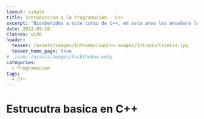 ```yaml
---
layout: single
title: Introduccion a la Programacion - C++
excerpt: "Bienbenidos a este curso de C++, en esta area les enseñare lo basico del lenguaje de programacion C++, donde escribiremos nuestra primera linea de codigo tambien veremos la estrucutra por tiene por defecto C++ y explicare como funciona cada parte de este."
date: 2022-09-18
classes: wide
header:
  teaser: /assets/images/IntroduccionC++-images/IntroductionC++.jpg
  teaser_home_page: true
#  icon: /assets/images/hackthebox.webp
categories:
  - Programacion
tags:  
  - C++
---
```


# Estrucutra basica en C++

